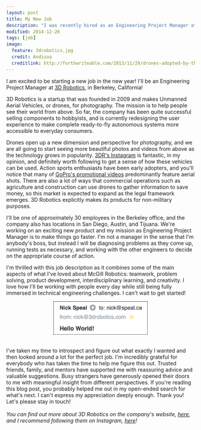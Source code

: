 ```yaml
---
layout: post
title: My New Job
description: "I was recently hired as an Engineering Project Manager at 3D Robotics"
modified: 2014-12-26
tags: [job]
image:
  feature: 3drobotics.jpg
  credit: Andisoa
  creditlink: http://forthwriteable.com/2013/11/29/drones-adopted-by-the-farm-sector/
---
```


I am excited to be starting a new job in the new year! I'll be an Engineering Project Manager at [3D Robotics](http://www.3drobotics.com), in Berkeley, California!

3D Robotics is a startup that was founded in 2009 and makes Unmanned Aerial Vehicles, or drones, for photography. The mission is to help people see their world from above. So far, the company has been quite successful selling components to hobbyists, and is currently redesigning the user experience to make complete ready-to-fly autonomous systems more accessible to everyday consumers.

Drones open up a new dimension and perspective for photography, and we are all going to start seeing more beautiful photos and videos from above as the technology grows in popularity. [3DR's Instagram](http://www.instagram.com/3drobotics) is fantastic, in my opinion, and definitely worth following to get a sense of how these vehicles can be used. Action sports enthusiasts have been early adopters, and you'll notice that many of [GoPro's promotional videos](http://www.youtube.com/results?search_query=gopro) predominantly feature aerial shots. There are also a lot of ways that commercial operations such as agriculture and construction can use drones to gather information to save money, so this market is expected to expand as the legal framework emerges. 3D Robotics explicitly makes its products for non-military purposes.

I'll be one of approximately 30 employees in the Berkeley office, and the company also has locations in San Diego, Austin, and Tijuana. We're working on an exciting new product and my mission as Engineering Project Manager is to make things go faster. I'm not a manager in the sense that I'm anybody's boss, but instead I will be diagnosing problems as they come up, running tests as necessary, and working with the other engineers to decide on the appropriate course of action. 

I'm thrilled with this job description as it combines some of the main aspects of what I've loved about McGill Robotics: teamwork, problem solving, product development, interdisciplinary learning, and creativity. I love how I'll be working with people every day while still being fully immersed in technical engineering challenges. I can't wait to get started!

<div align="center">
  <img alt="Email me at 3D Robotics (Work Related Only Please)" src="/images/posts_mynewjob/email.png" width="50%"/>
</div>
<br>

I've taken my time to introspect and figure out what exactly I wanted and then looked around a lot for the perfect job. I'm incredibly grateful for everybody who has taken the time to help me figure this out. Trusted friends, family, and mentors have supported me with reassuring advice and valuable suggestions. Busy strangers have generously opened their doors to me with meaningful insight from different perspectives. If you're reading this blog post, you probably helped me out in my open-ended search for what's next. I can't express my appreciation deeply enough. Thank you! Let's please stay in touch!
<br><br>
*You can find out more about 3D Robotics on the company's website, [here](http://www.3drobotics.com), and I recommend following them on Instagram, [here](http://www.instagram.com/3drobotics)!*